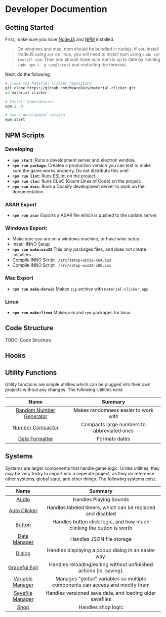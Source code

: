 # Developer Documention

<!-- TODO: Introduction to Developer Documentation -->
<!-- FIXME: Should the New VS Old Go Here? -->

## Getting Started
First, make sure you have [NodeJS](https://nodejs.org) and [NPM](https://npmjs.com)
installed.

> On windows and mac, npm should be bundled in nodejs. If you install NodeJS using `apt` on
> linux, you will need to install npm using `sudo apt install npm`. Then you should make
> sure npm is up to date by running `sudo npm i -g npm@latest` and restarting the terminal.

Next, do the following
```sh
# Clone the Material Clicker repository.
git clone https://github.com/WeAreDevs/material-clicker.git
cd material-clicker

# Install Dependencies
npm i -D

# Run a development version
npm start
```

## NPM Scripts
### Developing
- **`npm start`**: Runs a development server and electron window.
- **`npm run package`**: Creates a production version you can test to make sure the game
  works properly. Do not distribute this one!
- **`npm run lint`**: Runs ESLint on the project.
- **`npm run cloc`**: Runs CLoC (Count Lines of Code) on the project.
- **`npm run docs`**: Runs a Docsify development server to work on the documentation.

### ASAR Export
- **`npm run asar`** Exports a ASAR file which is pushed to the update server.

### Windows Export:
- Make sure you are on a windows machine, or have wine setup
- Install INNO Setup
- **`npm run make:win32`** This only packages files, and does not create installers
- Compile INNO Script `./src/setup-win32-x64.iss`
- Compile INNO Script `./src/setup-win32-x86.iss`

### Mac Export
- **`npm run make:darwin`** Makes `zip` archive with `material-clicker.app`

### Linux
- **`npm run make:linux`** Makes `deb` and `rpm` packages for linux.

## Code Structure
TODO: Code Structure

## Hooks

## Utility Functions
Utility functions are simple utilities which can be plugged into their own projects
without any changes. The following Utilities exist:

|        Name       |  Summary |
|:-----------------:|:--------:|
| [Random Number Generator](/dev/utils/random.md) | Makes randomness easier to work with |
| [Number Compactor](/dev/utils/number-compact.md) | Compacts large numbers to abbreviated ones |
| [Date Formatter](/dev/utils/date.md) | Formats dates |

## Systems
Systems are larger components that handle game logic. Unlike utilities, they may be very
tricky to import into a seperate project, as they do reference other systems, global state,
and other things. The following systems exist.

|        Name       |  Summary |
|:-----------------:|:--------:|
| [Audio](/dev/systems/audio.md) | Handles Playing Sounds |
| [Auto Clicker](/dev/systems/autoclicker.md) | Handles labeled timers, which can be replaced and disabled |
| [Button](/dev/systems/button.md) | Handles button click logic, and how much clicking the button is worth |
| [Data Manager](/dev/systems/data-manager.md) | Handles JSON file storage |
| [Dialog](/dev/systems/dialog.md) | Handles displaying a popup dialog in an easier way. |
| [Graceful Exit](/dev/systems/graceful-exit.md) | Handles reloading/exiting without unfinished actions (ie. saving). |
| [Variable Manager](/dev/systems/vars.md) | Manages "global" variables so multiple components can access and modify them |
| [Savefile Manager](/dev/systems/savefile-manager.md) | Handles versioned save data, and loading older savefiles |
| [Shop](/dev/systems/shop.md) | Handles shop logic |
